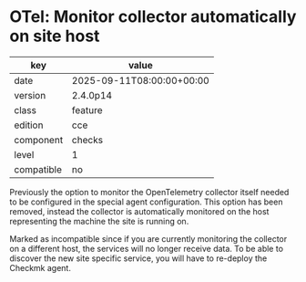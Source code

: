 [//]: # (werk v2)
# OTel: Monitor collector automatically on site host

key        | value
---------- | ---
date       | 2025-09-11T08:00:00+00:00
version    | 2.4.0p14
class      | feature
edition    | cce
component  | checks
level      | 1
compatible | no

Previously the option to monitor the OpenTelemetry collector itself needed to be configured in the special agent configuration.
This option has been removed, instead the collector is automatically monitored on the host representing the machine the site is running on.

Marked as incompatible since if you are currently monitoring the collector on a different host, the services will no longer receive data.
To be able to discover the new site specific service, you will have to re-deploy the Checkmk agent.
